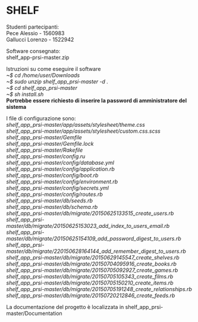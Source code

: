# SHELF
Studenti partecipanti: <br>
  Pece Alessio - 1560983 <br>
  Gallucci Lorenzo - 1522942 
  
Software consegnato: <br>
  shelf_app-prsi-master.zip
  
Istruzioni su come eseguire il software <br>
  <i>~$ cd /home/user/Downloads </i><br>
  <i>~$ sudo unzip shelf_app_prsi-master -d .</i> <br>
  <i>~$ cd shelf_app_prsi-master </i><br>
  <i>~$ sh install.sh </i><br>
  <b>Portrebbe essere richiesto di inserire la password di amministratore del sistema </b>

I file di configurazione sono: <br>
<i>shelf_app_prsi-master/app/assets/stylesheet/theme.css</i><br>
<i>shelf_app_prsi-master/app/assets/stylesheet/custom.css.scss</i><br>
<i>shelf_app_prsi-master/Gemfile</i><br>
<i>shelf_app_prsi-master/Gemfile.lock</i><br>
<i>shelf_app_prsi-master/Rakefile</i><br>
<i>shelf_app_prsi-master/config.ru</i><br>
<i>shelf_app_prsi-master/config/database.yml</i><br>
<i>shelf_app_prsi-master/config/application.rb</i><br>
<i>shelf_app_prsi-master/config/boot.rb</i><br>
<i>shelf_app_prsi-master/config/environment.rb</i><br>
<i>shelf_app_prsi-master/config/secrets.yml</i><br>
<i>shelf_app_prsi-master/config/routes.rb</i><br>
<i>shelf_app_prsi-master/db/seeds.rb</i><br>
<i>shelf_app_prsi-master/db/schema.rb</i><br>
<i>shelf_app_prsi-master/db/migrate/20150625133515_create_users.rb</i><br>
<i>shelf_app_prsi-master/db/migrate/20150625153023_add_index_to_users_email.rb</i><br>
<i>shelf_app_prsi-master/db/migrate/20150625154109_add_password_digest_to_users.rb</i><br>
<i>shelf_app_prsi-master/db/migrate/220150628164144_add_remember_digest_to_users.rb</i><br>
<i>shelf_app_prsi-master/db/migrate/20150629145547_create_shelves.rb</i><br>
<i>shelf_app_prsi-master/db/migrate/20150704095916_create_books.rb</i><br>
<i>shelf_app_prsi-master/db/migrate/20150705092927_create_games.rb</i><br>
<i>shelf_app_prsi-master/db/migrate/20150705105343_create_films.rb</i><br>
<i>shelf_app_prsi-master/db/migrate/20150705150210_create_items.rb</i><br>
<i>shelf_app_prsi-master/db/migrate/20150705191248_create_relationships.rb</i><br>
<i>shelf_app_prsi-master/db/migrate/20150720212846_create_feeds.rb</i><br>

La documentazione del progetto è localizzata in shelf_app_prsi-master/Documentation


